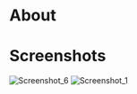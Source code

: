 # About

# Screenshots
![Screenshot_6](https://user-images.githubusercontent.com/83656997/148781964-bc57bc81-0ac1-4ec4-a732-c3c0f50a8d28.png)
![Screenshot_1](https://user-images.githubusercontent.com/83656997/148781985-6d0d3fe0-fcc8-49ad-9405-61f4b0463a31.png)
